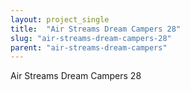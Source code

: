 ```yaml
---
layout: project_single
title:  "Air Streams Dream Campers 28"
slug: "air-streams-dream-campers-28"
parent: "air-streams-dream-campers"
---
```

Air Streams Dream Campers 28